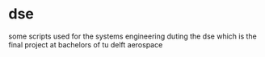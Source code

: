 # dse
some scripts used for the systems engineering duting the dse which is the final project at bachelors of tu delft aerospace

